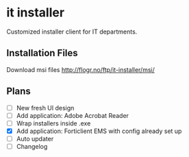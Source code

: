# it installer
 Customized installer client for IT departments.

## Installation Files
Download msi files
http://flogr.no/ftp/it-installer/msi/

## Plans
- [ ] New fresh UI design
- [ ] Add application: Adobe Acrobat Reader
- [ ] Wrap installers inside .exe
- [x] Add application: Forticlient EMS with config already set up
- [ ] Auto updater
- [ ] Changelog
